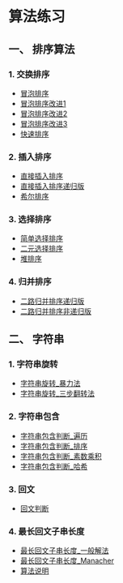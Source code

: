 算法练习
===============
## 一、 排序算法
### 1. 交换排序  
 - [冒泡排序](https://github.com/lawlite19/AlgorithmExerises/blob/master/%E4%B8%80%E3%80%81%E6%8E%92%E5%BA%8F%E7%AE%97%E6%B3%95/1.%E4%BA%A4%E6%8D%A2%E6%8E%92%E5%BA%8F/%E5%86%92%E6%B3%A1%E6%8E%92%E5%BA%8F.cpp)      
- [冒泡排序改进1](https://github.com/lawlite19/AlgorithmExercises/blob/master/%E4%B8%80%E3%80%81%E6%8E%92%E5%BA%8F%E7%AE%97%E6%B3%95/1.%E4%BA%A4%E6%8D%A2%E6%8E%92%E5%BA%8F/%E5%86%92%E6%B3%A1%E6%8E%92%E5%BA%8F%E6%94%B9%E8%BF%9B1.cpp)
- [冒泡排序改进2](https://github.com/lawlite19/AlgorithmExercises/blob/master/%E4%B8%80%E3%80%81%E6%8E%92%E5%BA%8F%E7%AE%97%E6%B3%95/1.%E4%BA%A4%E6%8D%A2%E6%8E%92%E5%BA%8F/%E5%86%92%E6%B3%A1%E6%8E%92%E5%BA%8F%E6%94%B9%E8%BF%9B2.cpp)
- [冒泡排序改进3](https://github.com/lawlite19/AlgorithmExercises/blob/master/%E4%B8%80%E3%80%81%E6%8E%92%E5%BA%8F%E7%AE%97%E6%B3%95/1.%E4%BA%A4%E6%8D%A2%E6%8E%92%E5%BA%8F/%E5%86%92%E6%B3%A1%E6%8E%92%E5%BA%8F%E6%94%B9%E8%BF%9B3.cpp)
 - [快速排序](https://github.com/lawlite19/AlgorithmExercises/blob/master/%E4%B8%80%E3%80%81%E6%8E%92%E5%BA%8F%E7%AE%97%E6%B3%95/1.%E4%BA%A4%E6%8D%A2%E6%8E%92%E5%BA%8F/%E5%BF%AB%E9%80%9F%E6%8E%92%E5%BA%8F.cpp)     

### 2. 插入排序
 - [直接插入排序](https://github.com/lawlite19/AlgorithmExercises/blob/master/%E4%B8%80%E3%80%81%E6%8E%92%E5%BA%8F%E7%AE%97%E6%B3%95/2.%E6%8F%92%E5%85%A5%E6%8E%92%E5%BA%8F/%E7%9B%B4%E6%8E%A5%E6%8F%92%E5%85%A5%E6%8E%92%E5%BA%8F.cpp)
- [直接插入排序递归版](https://github.com/lawlite19/AlgorithmExercises/blob/master/%E4%B8%80%E3%80%81%E6%8E%92%E5%BA%8F%E7%AE%97%E6%B3%95/2.%E6%8F%92%E5%85%A5%E6%8E%92%E5%BA%8F/%E7%9B%B4%E6%8E%A5%E6%8F%92%E5%85%A5%E6%8E%92%E5%BA%8F%E9%80%92%E5%BD%92%E7%89%88.cpp)
 - [希尔排序](https://github.com/lawlite19/AlgorithmExercises/blob/master/%E4%B8%80%E3%80%81%E6%8E%92%E5%BA%8F%E7%AE%97%E6%B3%95/2.%E6%8F%92%E5%85%A5%E6%8E%92%E5%BA%8F/%E5%B8%8C%E5%B0%94%E6%8E%92%E5%BA%8F.cpp)

### 3. 选择排序
 - [简单选择排序](https://github.com/lawlite19/AlgorithmExercises/blob/master/%E4%B8%80%E3%80%81%E6%8E%92%E5%BA%8F%E7%AE%97%E6%B3%95/3.%E9%80%89%E6%8B%A9%E6%8E%92%E5%BA%8F/%E7%AE%80%E5%8D%95%E9%80%89%E6%8B%A9%E6%8E%92%E5%BA%8F.cpp)
- [二元选择排序](https://github.com/lawlite19/AlgorithmExercises/blob/master/%E4%B8%80%E3%80%81%E6%8E%92%E5%BA%8F%E7%AE%97%E6%B3%95/3.%E9%80%89%E6%8B%A9%E6%8E%92%E5%BA%8F/%E7%AE%80%E5%8D%95%E9%80%89%E6%8B%A9%E6%8E%92%E5%BA%8F%E6%94%B9%E8%BF%9B.cpp)
 - [堆排序](https://github.com/lawlite19/AlgorithmExercises/blob/master/%E4%B8%80%E3%80%81%E6%8E%92%E5%BA%8F%E7%AE%97%E6%B3%95/3.%E9%80%89%E6%8B%A9%E6%8E%92%E5%BA%8F/%E5%A0%86%E6%8E%92%E5%BA%8F.cpp)
 
### 4. 归并排序
 - [二路归并排序递归版](https://github.com/lawlite19/AlgorithmExercises/blob/master/%E4%B8%80%E3%80%81%E6%8E%92%E5%BA%8F%E7%AE%97%E6%B3%95/4.%E5%BD%92%E5%B9%B6%E6%8E%92%E5%BA%8F/%E4%BA%8C%E8%B7%AF%E5%BD%92%E5%B9%B6%E6%8E%92%E5%BA%8F_%E9%80%92%E5%BD%92%E7%89%88.cpp)
 - [二路归并排序非递归版](https://github.com/lawlite19/AlgorithmExercises/blob/master/%E4%B8%80%E3%80%81%E6%8E%92%E5%BA%8F%E7%AE%97%E6%B3%95/4.%E5%BD%92%E5%B9%B6%E6%8E%92%E5%BA%8F/%E4%BA%8C%E8%B7%AF%E5%BD%92%E5%B9%B6%E6%8E%92%E5%BA%8F_%E9%9D%9E%E9%80%92%E5%BD%92.cpp)

## 二、 字符串
### 1. 字符串旋转  
- [字符串旋转_暴力法](https://github.com/lawlite19/AlgorithmExercises/blob/master/%E4%BA%8C%E3%80%81%E5%AD%97%E7%AC%A6%E4%B8%B2/1.%E5%AD%97%E7%AC%A6%E4%B8%B2%E6%97%8B%E8%BD%AC/%E5%AD%97%E7%AC%A6%E4%B8%B2%E6%97%8B%E8%BD%AC_%E6%9A%B4%E5%8A%9B%E6%B3%95.cpp)
- [字符串旋转_三步翻转法](https://github.com/lawlite19/AlgorithmExercises/blob/master/%E4%BA%8C%E3%80%81%E5%AD%97%E7%AC%A6%E4%B8%B2/1.%E5%AD%97%E7%AC%A6%E4%B8%B2%E6%97%8B%E8%BD%AC/%E5%AD%97%E7%AC%A6%E4%B8%B2%E6%97%8B%E8%BD%AC_%E4%B8%89%E6%AD%A5%E7%BF%BB%E8%BD%AC%E6%B3%95.cpp)

### 2. 字符串包含  
 - [字符串包含判断_遍历](https://github.com/lawlite19/AlgorithmExercises/blob/master/%E4%BA%8C%E3%80%81%E5%AD%97%E7%AC%A6%E4%B8%B2/2.%E5%AD%97%E7%AC%A6%E4%B8%B2%E5%8C%85%E5%90%AB%E5%88%A4%E6%96%AD/%E5%AD%97%E7%AC%A6%E4%B8%B2%E5%8C%85%E5%90%AB%E5%88%A4%E6%96%AD_%E6%9A%B4%E5%8A%9B%E6%B3%95.cpp)
 - [字符串包含判断_排序](https://github.com/lawlite19/AlgorithmExercises/blob/master/%E4%BA%8C%E3%80%81%E5%AD%97%E7%AC%A6%E4%B8%B2/2.%E5%AD%97%E7%AC%A6%E4%B8%B2%E5%8C%85%E5%90%AB%E5%88%A4%E6%96%AD/%E5%AD%97%E7%AC%A6%E4%B8%B2%E5%8C%85%E5%90%AB_%E6%8E%92%E5%BA%8F%E6%B3%95.cpp)
 - [字符串包含判断_素数乘积](https://github.com/lawlite19/AlgorithmExercises/blob/master/%E4%BA%8C%E3%80%81%E5%AD%97%E7%AC%A6%E4%B8%B2/2.%E5%AD%97%E7%AC%A6%E4%B8%B2%E5%8C%85%E5%90%AB%E5%88%A4%E6%96%AD/%E5%AD%97%E7%AC%A6%E4%B8%B2%E5%8C%85%E5%90%AB%E5%88%A4%E6%96%AD_%E7%B4%A0%E6%95%B0.cpp)
 - [字符串包含判断_哈希](https://github.com/lawlite19/AlgorithmExercises/blob/master/%E4%BA%8C%E3%80%81%E5%AD%97%E7%AC%A6%E4%B8%B2/2.%E5%AD%97%E7%AC%A6%E4%B8%B2%E5%8C%85%E5%90%AB%E5%88%A4%E6%96%AD/%E5%AD%97%E7%AC%A6%E4%B8%B2%E5%8C%85%E5%90%AB%E5%88%A4%E6%96%AD_%E5%93%88%E5%B8%8C.cpp)

### 3. 回文  
 - [回文判断](https://github.com/lawlite19/AlgorithmExercises/blob/master/%E4%BA%8C%E3%80%81%E5%AD%97%E7%AC%A6%E4%B8%B2/3.%E5%9B%9E%E6%96%87%E5%88%A4%E6%96%AD/%E5%9B%9E%E6%96%87%E5%88%A4%E6%96%AD.cpp)

### 4. 最长回文子串长度  
 - [最长回文子串长度_一般解法](https://github.com/lawlite19/AlgorithmExercises/blob/master/%E4%BA%8C%E3%80%81%E5%AD%97%E7%AC%A6%E4%B8%B2/4.%E6%9C%80%E9%95%BF%E5%9B%9E%E6%96%87%E5%AD%90%E4%B8%B2/%E6%9C%80%E9%95%BF%E5%9B%9E%E6%96%87%E5%AD%90%E4%B8%B2_%E4%B8%80%E8%88%AC%E8%A7%A3%E6%B3%95.cpp)
 - [最长回文子串长度_Manacher](https://github.com/lawlite19/AlgorithmExercises/blob/master/%E4%BA%8C%E3%80%81%E5%AD%97%E7%AC%A6%E4%B8%B2/4.%E6%9C%80%E9%95%BF%E5%9B%9E%E6%96%87%E5%AD%90%E4%B8%B2/%E6%9C%80%E9%95%BF%E5%9B%9E%E6%96%87%E5%AD%90%E4%B8%B2_Manacher.cpp)
- [算法说明][1]



[1]:https://github.com/lawlite19/AlgorithmExercises/blob/master/%E9%9B%B6%E3%80%81%E7%AE%97%E6%B3%95%E8%AF%B4%E6%98%8E/Manacher.md
[2]:
[2]:
[2]:[2]:



